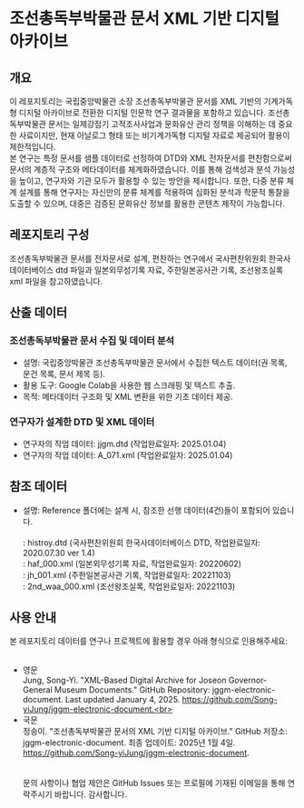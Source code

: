 # 조선총독부박물관 문서 XML 기반 디지털 아카이브

## 개요 

이 레포지토리는 국립중앙박물관 소장 조선총독부박물관 문서를 XML 기반의 기계가독형 디지털 아카이브로 전환한 디지털 인문학 연구 결과물을 포함하고 있습니다. 조선총독부박물관 문서는 일제강점기 고적조사사업과 문화유산 관리 정책을 이해하는 데 중요한 사료이지만, 현재 아날로그 형태 또는 비기계가독형 디지털 자료로 제공되어 활용이 제한적입니다. <br>
본 연구는 특정 문서를 샘플 데이터로 선정하여 DTD와 XML 전자문서를 편찬함으로써 문서의 계층적 구조와 메타데이터를 체계화하였습니다. 이를 통해 검색성과 분석 가능성을 높이고, 연구자와 기관 모두가 활용할 수 있는 방안을 제시합니다. 또한, 다중 분류 체계 설계를 통해 연구자는 자신만의 분류 체계를 적용하여 심화된 분석과 학문적 통찰을 도출할 수 있으며, 대중은 검증된 문화유산 정보를 활용한 콘텐츠 제작이 가능합니다.

## 레포지토리 구성

조선총독부박물관 문서를 전자문서로 설계, 편찬하는 연구에서 국사편찬위원회 한국사데이터베이스 dtd 파일과 일본외무성기록 자료, 주한일본공사관 기록, 조선왕조실록 xml 파일을 참고하였습니다.   

## 산출 데이터 

### 조선총독부박물관 문서 수집 및 데이터 분석
- 설명: 국립중앙박물관 조선총독부박물관 문서에서 수집한 텍스트 데이터(권 목록, 문건 목록, 문서 제목 등).<br>
- 활용 도구: Google Colab을 사용한 웹 스크래핑 및 텍스트 추출.<br>
- 목적: 메타데이터 구조화 및 XML 변환을 위한 기초 데이터 제공.<br>

### 연구자가 설계한 DTD 및 XML 데이터
- 연구자의 작업 데이터: jjgm.dtd (작업완료일자: 2025.01.04)<br>
- 연구자의 작업 데이터: A_071.xml (작업완료일자: 2025.01.04)<br>

## 참조 데이터

- 설명: Reference 폴더에는 설계 시, 참조한 선행 데이터(4건)들이 포함되어 있습니다.<br>
<br> : histroy.dtd (국사편찬위원회 한국사데이터베이스 DTD, 작업완료일자: 2020.07.30 ver 1.4)
<br> : haf_000.xml (일본외무성기록 자료, 작업완료일자: 20220602)
<br> : jh_001.xml (주한일본공사관 기록, 작업완료일자: 20221103)
<br> : 2nd_waa_000.xml (조선왕조실록, 작업완료일자: 20221103)

## 사용 안내

본 레포지토리 데이터를 연구나 프로젝트에 활용할 경우 아래 형식으로 인용해주세요:<br><br>

- 영문<br>
Jung, Song-Yi. "XML-Based Digital Archive for Joseon Governor-General Museum Documents." GitHub Repository: jggm-electronic-document. Last updated January 4, 2025. https://github.com/Song-yiJung/jggm-electronic-document.<br>
- 국문<br>
정송이. "조선총독부박물관 문서의 XML 기반 디지털 아카이브." GitHub 저장소: jggm-electronic-document. 최종 업데이트: 2025년 1월 4일. https://github.com/Song-yiJung/jggm-electronic-document.
<br><br>  
문의 사항이나 협업 제안은 GitHub Issues 또는 프로필에 기재된 이메일을 통해 연락주시기 바랍니다. 감사합니다.



